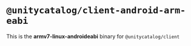 # `@unitycatalog/client-android-arm-eabi`

This is the **armv7-linux-androideabi** binary for `@unitycatalog/client`
